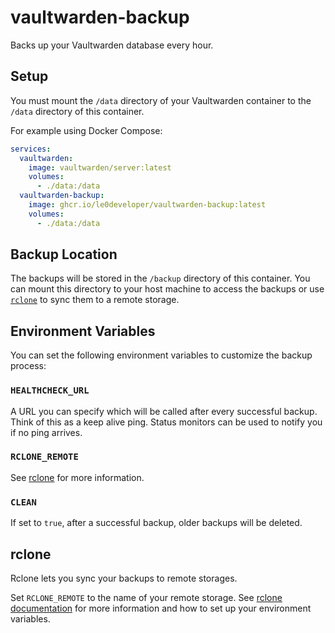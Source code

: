 # vaultwarden-backup

Backs up your Vaultwarden database every hour.

## Setup

You must mount the `/data` directory of your Vaultwarden container to the `/data` directory of this container.

For example using Docker Compose:

```yaml
services:
  vaultwarden:
    image: vaultwarden/server:latest
    volumes:
      - ./data:/data
  vaultwarden-backup:
    image: ghcr.io/le0developer/vaultwarden-backup:latest
    volumes:
      - ./data:/data
```

## Backup Location

The backups will be stored in the `/backup` directory of this container.
You can mount this directory to your host machine to access the backups or use [`rclone`](#rclone) to sync them to a remote storage.

## Environment Variables

You can set the following environment variables to customize the backup process:

### `HEALTHCHECK_URL`

A URL you can specify which will be called after every successful backup.
Think of this as a keep alive ping. Status monitors can be used to notify you if no ping arrives.

### `RCLONE_REMOTE`

See [rclone](#rclone) for more information.

### `CLEAN`

If set to `true`, after a successful backup, older backups will be deleted.

## rclone

Rclone lets you sync your backups to remote storages.

Set `RCLONE_REMOTE` to the name of your remote storage. See [rclone documentation](https://rclone.org/docs/#environment-variables) for more information and how to set up your environment variables.
